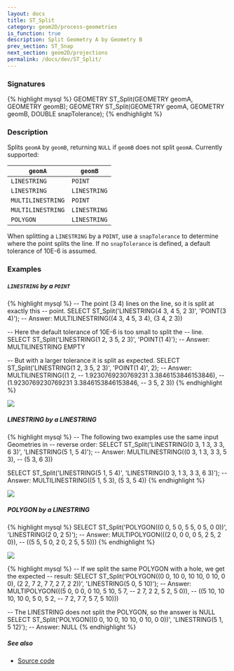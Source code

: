 ```yaml
---
layout: docs
title: ST_Split
category: geom2D/process-geometries
is_function: true
description: Split Geometry A by Geometry B
prev_section: ST_Snap
next_section: geom2D/projections
permalink: /docs/dev/ST_Split/
---
```


### Signatures

{% highlight mysql %}
GEOMETRY ST_Split(GEOMETRY geomA, GEOMETRY geomB);
GEOMETRY ST_Split(GEOMETRY geomA, GEOMETRY geomB,
                  DOUBLE snapTolerance);
{% endhighlight %}

### Description

Splits `geomA` by `geomB`, returning `NULL` if `geomB` does not
split `geomA`. Currently supported:

| `geomA`           | `geomB`      |
|-------------------|--------------|
| `LINESTRING`      | `POINT`      |
| `LINESTRING`      | `LINESTRING` |
| `MULTILINESTRING` | `POINT`      |
| `MULTILINESTRING` | `LINESTRING` |
| `POLYGON`         | `LINESTRING` |

When splitting a `LINESTRING` by a `POINT`, use a `snapTolerance` to
determine where the point splits the line.  If no `snapTolerance` is
defined, a default tolerance of 10E-6 is assumed.

### Examples

##### <code>LINESTRING</code> by a <code>POINT</code>

{% highlight mysql %}
-- The point (3 4) lines on the line, so it is split at exactly this
-- point.
SELECT ST_Split('LINESTRING(4 3, 4 5, 2 3)',
                'POINT(3 4)');
-- Answer: MULTILINESTRING((4 3, 4 5, 3 4), (3 4, 2 3))

-- Here the default tolerance of 10E-6 is too small to split the
-- line.
SELECT ST_Split('LINESTRING(1 2, 3 5, 2 3)',
                'POINT(1 4)');
-- Answer: MULTILINESTRING EMPTY

-- But with a larger tolerance it is split as expected.
SELECT ST_Split('LINESTRING(1 2, 3 5, 2 3)',
                'POINT(1 4)',
                2);
-- Answer: MULTILINESTRING((1 2,
--                           1.9230769230769231 3.3846153846153846),
--                          (1.9230769230769231 3.3846153846153846,
--                           3 5, 2 3))
{% endhighlight %}

<img class="displayed" src="../ST_Split_1.png"/>

##### LINESTRING by a LINESTRING

{% highlight mysql %}
-- The following two examples use the same input Geometries in
-- reverse order:
SELECT ST_Split('LINESTRING(0 3, 1 3, 3 3, 6 3)',
                'LINESTRING(5 1, 5 4)');
-- Answer: MULTILINESTRING((0 3, 1 3, 3 3, 5 3),
--                         (5 3, 6 3))

SELECT ST_Split('LINESTRING(5 1, 5 4)',
                'LINESTRING(0 3, 1 3, 3 3, 6 3)');
-- Answer: MULTILINESTRING((5 1, 5 3), (5 3, 5 4))
{% endhighlight %}

<img class="displayed" src="../ST_Split_2.png"/>

##### POLYGON by a LINESTRING

{% highlight mysql %}
SELECT ST_Split('POLYGON((0 0, 5 0, 5 5, 0 5, 0 0))',
                'LINESTRING(2 0, 2 5)');
-- Answer: MULTIPOLYGON(((2 0, 0 0, 0 5, 2 5, 2 0)),
--                      ((5 5, 5 0, 2 0, 2 5, 5 5)))
{% endhighlight %}

<img class="displayed" src="../ST_Split_3.png"/>

{% highlight mysql %}
-- If we split the same POLYGON with a hole, we get the expected
-- result:
SELECT ST_Split('POLYGON((0 0, 10 0, 10 10, 0 10, 0 0),
                         (2 2, 7 2, 7 7, 2 7, 2 2))',
                'LINESTRING(5 0, 5 10)');
-- Answer: MULTIPOLYGON(((5 0, 0 0, 0 10, 5 10, 5 7,
--                        2 7, 2 2, 5 2, 5 0)),
--                      ((5 10, 10 10, 10 0, 5 0, 5 2,
--                        7 2, 7 7, 5 7, 5 10)))

-- The LINESTRING does not split the POLYGON, so the answer is NULL
SELECT ST_Split('POLYGON((0 0, 10 0, 10 10, 0 10, 0 0))',
                'LINESTRING(5 1, 5 12)');
-- Answer: NULL
{% endhighlight %}

##### See also

* <a href="https://github.com/irstv/H2GIS/blob/master/h2spatial-ext/src/main/java/org/h2gis/h2spatialext/function/spatial/processing/ST_Split.java" target="_blank">Source code</a>
